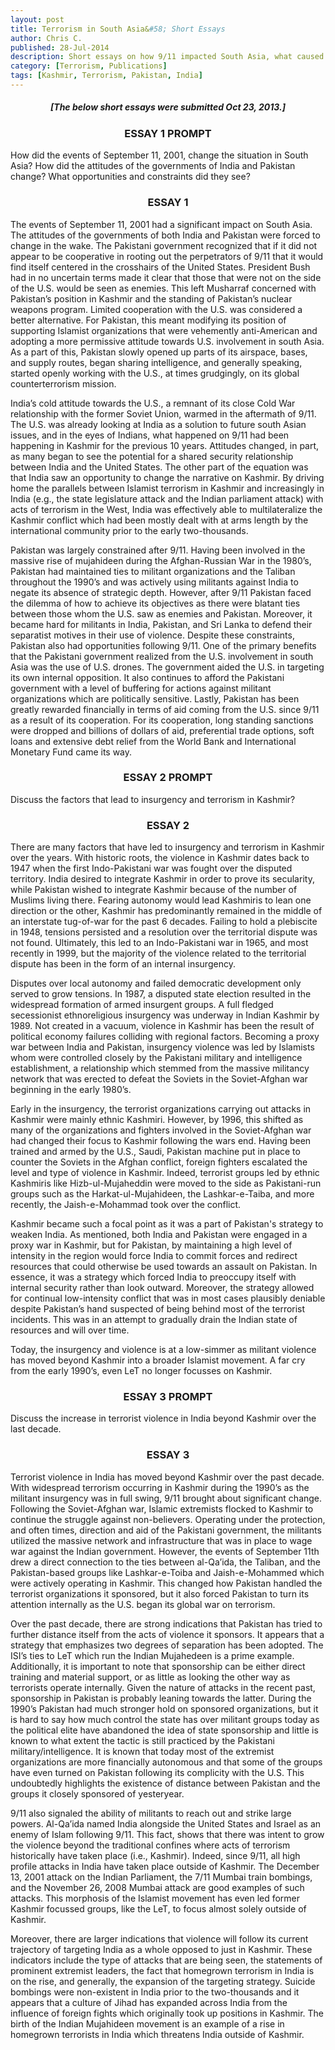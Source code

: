 ```yaml
---
layout: post
title: Terrorism in South Asia&#58; Short Essays
author: Chris C.
published: 28-Jul-2014
description: Short essays on how 9/11 impacted South Asia, what caused the insurgency in Kashmir, and what has led to the spill-over violence outside of Kashmir within India.
category: [Terrorism, Publications]
tags: [Kashmir, Terrorism, Pakistan, India]
---
```


##### <center><strong>[The below short essays were submitted Oct 23, 2013.]</strong></center> #####

### <center>ESSAY 1 PROMPT</center> ###

How did the events of September 11, 2001, change the situation in South Asia? How did the attitudes of the governments of India and Pakistan change? What opportunities and constraints did they see?

### <center>ESSAY 1</center> ###

The events of September 11, 2001 had a significant impact on South Asia. The attitudes of the governments of both India and Pakistan were forced to change in the wake. The Pakistani government recognized that if it did not appear to be cooperative in rooting out the perpetrators of 9/11 that it would find itself centered in the crosshairs of the United States. President Bush had in no uncertain terms made it clear that those that were not on the side of the U.S. would be seen as enemies. This left Musharraf concerned with Pakistan’s position in Kashmir and the standing of Pakistan’s nuclear weapons program. Limited cooperation with the U.S. was considered a better alternative. For Pakistan, this meant modifying its position of supporting Islamist organizations that were vehemently anti-American and adopting a more permissive attitude towards U.S. involvement in south Asia. As a part of this, Pakistan slowly opened up parts of its airspace, bases, and supply routes, began sharing intelligence, and generally speaking, started openly working with the U.S., at times grudgingly, on its global counterterrorism mission.

India’s cold attitude towards the U.S., a remnant of its close Cold War relationship with the former Soviet Union, warmed in the aftermath of 9/11. The U.S. was already looking at India as a solution to future south Asian issues, and in the eyes of Indians, what happened on 9/11 had been happening in Kashmir for the previous 10 years. Attitudes changed, in part, as many began to see the potential for a shared security relationship between India and the United States. The other part of the equation was that India saw an opportunity to change the narrative on Kashmir. By driving home the parallels between Islamist terrorism in Kashmir and increasingly in India (e.g., the state legislature attack and the Indian parliament attack) with acts of terrorism in the West, India was effectively able to multilateralize the Kashmir conflict which had been mostly dealt with at arms length by the international community prior to the early two-thousands.

Pakistan was largely constrained after 9/11. Having been involved in the massive rise of mujahideen during the Afghan-Russian War in the 1980’s, Pakistan had maintained ties to militant organizations and the Taliban throughout the 1990’s and was actively using militants against India to negate its absence of strategic depth. However, after 9/11 Pakistan faced the dilemma of how to achieve its objectives as there were blatant ties between those whom the U.S. saw as enemies and Pakistan. Moreover, it became hard for militants in India, Pakistan, and Sri Lanka to defend their separatist motives in their use of violence. Despite these constraints, Pakistan also had opportunities following 9/11. One of the primary benefits that the Pakistani government realized from the U.S. involvement in south Asia was the use of U.S. drones. The government aided the U.S. in targeting its own internal opposition. It also continues to afford the Pakistani government with a level of buffering for actions against militant organizations which are politically sensitive. Lastly, Pakistan has been greatly rewarded financially in terms of aid coming from the U.S. since 9/11 as a result of its cooperation. For its cooperation, long standing sanctions were dropped and billions of dollars of aid, preferential trade options, soft loans and extensive debt relief from the World Bank and International Monetary Fund came its way.

### <center>ESSAY 2 PROMPT</center> ###

Discuss the factors that lead to insurgency and terrorism in Kashmir?

### <center>ESSAY 2</center> ###

There are many factors that have led to insurgency and terrorism in Kashmir over the years. With historic roots, the violence in Kashmir dates back to 1947 when the first Indo-Pakistani war was fought over the disputed territory. India desired to integrate Kashmir in order to prove its secularity, while Pakistan wished to integrate Kashmir because of the number of Muslims living there. Fearing autonomy would lead Kashmiris to lean one direction or the other, Kashmir has predominantly remained in the middle of an interstate tug-of-war for the past 6 decades. Failing to hold a plebiscite in 1948, tensions persisted and a resolution over the territorial dispute was not found. Ultimately, this led to an Indo-Pakistani war in 1965, and most recently in 1999, but the majority of the violence related to the territorial dispute has been in the form of an internal insurgency.

Disputes over local autonomy and failed democratic development only served to grow tensions. In 1987, a disputed state election resulted in the widespread formation of armed insurgent groups. A full fledged secessionist ethnoreligious insurgency was underway in Indian Kashmir by 1989. Not created in a vacuum, violence in Kashmir has been the result of political economy failures colliding with regional factors. Becoming a proxy war between India and Pakistan, insurgency violence was led by Islamists whom were controlled closely by the Pakistani military and intelligence establishment, a relationship which stemmed from the massive militancy network that was erected to defeat the Soviets in the Soviet-Afghan war beginning in the early 1980’s.

Early in the insurgency, the terrorist organizations carrying out attacks in Kashmir were mainly ethnic Kashmiri. However, by 1996, this shifted as many of the organizations and fighters involved in the Soviet-Afghan war had changed their focus to Kashmir following the wars end. Having been trained and armed by the U.S., Saudi, Pakistan machine put in place to counter the Soviets in the Afghan conflict, foreign fighters escalated the level and type of violence in Kashmir. Indeed, terrorist groups led by ethnic Kashmiris like Hizb-ul-Mujaheddin were moved to the side as Pakistani-run groups such as the Harkat-ul-Mujahideen, the Lashkar-e-Taiba, and more recently, the Jaish-e-Mohammad took over the conflict.

Kashmir became such a focal point as it was a part of Pakistan's strategy to weaken India. As mentioned, both India and Pakistan were engaged in a proxy war in Kashmir, but for Pakistan, by maintaining a high level of intensity in the region would force India to commit forces and redirect resources that could otherwise be used towards an assault on Pakistan. In essence, it was a strategy which forced India to preoccupy itself with internal security rather than look outward. Moreover, the strategy allowed for continual low-intensity conflict that was in most cases plausibly deniable despite Pakistan’s hand suspected of being behind most of the terrorist incidents. This was in an attempt to gradually drain the Indian state of resources and will over time.

Today, the insurgency and violence is at a low-simmer as militant violence has moved beyond Kashmir into a broader Islamist movement. A far cry from the early 1990’s, even LeT no longer focusses on Kashmir.

### <center>ESSAY 3 PROMPT</center> ###

Discuss the increase in terrorist violence in India beyond Kashmir over the last decade.

### <center>ESSAY 3</center> ###

Terrorist violence in India has moved beyond Kashmir over the past decade. With widespread terrorism occurring in Kashmir during the 1990’s as the militant insurgency was in full swing, 9/11 brought about significant change. Following the Soviet-Afghan war, Islamic extremists flocked to Kashmir to continue the struggle against non-believers. Operating under the protection, and often times, direction and aid of the Pakistani government, the militants utilized the massive network and infrastructure that was in place to wage war against the Indian government. However, the events of September 11th drew a direct connection to the ties between al-Qa’ida, the Taliban, and the Pakistan-based groups like Lashkar-e-Toiba and Jaish-e-Mohammed which were actively operating in Kashmir. This changed how Pakistan handled the terrorist organizations it sponsored, but it also forced Pakistan to turn its attention internally as the U.S. began its global war on terrorism.

Over the past decade, there are strong indications that Pakistan has tried to further distance itself from the acts of violence it sponsors. It appears that a strategy that emphasizes two degrees of separation has been adopted. The ISI’s ties to LeT which run the Indian Mujahedeen is a prime example. Additionally, it is important to note that sponsorship can be either direct training and material support, or as little as looking the other way as terrorists operate internally. Given the nature of attacks in the recent past, sponsorship in Pakistan is probably leaning towards the latter. During the 1990’s Pakistan had much stronger hold on sponsored organizations, but it is hard to say how much control the state has over militant groups today as the political elite have abandoned the idea of state sponsorship and little is known to what extent the tactic is still practiced by the Pakistani military/intelligence. It is known that today most of the extremist organizations are more financially autonomous and that some of the groups have even turned on Pakistan following its complicity with the U.S. This undoubtedly highlights the existence of distance between Pakistan and the groups it closely sponsored of yesteryear.

9/11 also signaled the ability of militants to reach out and strike large powers. Al-Qa’ida named India alongside the United States and Israel as an enemy of Islam following 9/11. This fact, shows that there was intent to grow the violence beyond the traditional confines where acts of terrorism historically have taken place (i.e., Kashmir). Indeed, since 9/11, all high profile attacks in India have taken place outside of Kashmir. The December 13, 2001 attack on the Indian Parliament, the 7/11 Mumbai train bombings, and the November 26, 2008 Mumbai attack are good examples of such attacks. This morphosis of the Islamist movement has even led former Kashmir focussed groups, like the LeT, to focus almost solely outside of Kashmir.

Moreover, there are larger indications that violence will follow its current trajectory of targeting India as a whole opposed to just in Kashmir. These indicators include the type of attacks that are being seen, the statements of prominent extremist leaders, the fact that homegrown terrorism in India is on the rise, and generally, the expansion of the targeting strategy. Suicide bombings were non-existent in India prior to the two-thousands and it appears that a culture of Jihad has expanded across India from the influence of foreign fights which originally took up positions in Kashmir. The birth of the Indian Mujahideen movement is an example of a rise in homegrown terrorists in India which threatens India outside of Kashmir.
